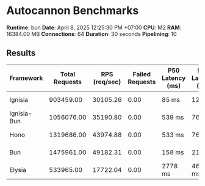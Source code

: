 # Autocannon Benchmarks

**Runtime**: bun
**Date**: April 8, 2025 12:25:30 PM +07:00
**CPU**: M2
**RAM**: 16384.00 MB
**Connections**: 64
**Duration**: 30 seconds
**Pipelining**: 10

## Results

| Framework   | Total Requests | RPS (req/sec) | Failed Requests | P50 Latency (ms) | P75 Latency (ms) | P90 Latency (ms) | P99 Latency (ms) | Avg Latency (ms) | Min Latency (ms) | Max Latency (ms) |
| ----------- | -------------- | ------------- | --------------- | ---------------- | ---------------- | ---------------- | ---------------- | ---------------- | ---------------- | ---------------- |
| Ignisia     | 903459.00      | 30105.26      | 0.00            | 85 ms            | 126 ms           | 128 ms           | 170 ms           | 95.12 ms         | 11 ms            | 230 ms           |
| Ignisia-Bun | 1056076.00     | 35190.80      | 0.00            | 539 ms           | 761 ms           | 1052 ms          | 2027 ms          | 636.36 ms        | 5 ms             | 4537 ms          |
| Hono        | 1319686.00     | 43974.88      | 0.00            | 533 ms           | 764 ms           | 1056 ms          | 2338 ms          | 638.14 ms        | 12 ms            | 7259 ms          |
| Bun         | 1475961.00     | 49182.31      | 0.00            | 158 ms           | 210 ms           | 371 ms           | 662 ms           | 191.7 ms         | 3 ms             | 1324 ms          |
| Elysia      | 533965.00      | 17722.04      | 0.00            | 2778 ms          | 4604 ms          | 6087 ms          | 9821 ms          | 2773.34 ms       | 6 ms             | 29063 ms         |
